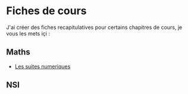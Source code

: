 # Fiches de cours
J'ai créer des fiches recapitulatives pour certains chapitres de cours, je vous les mets içi :

## Maths
- [Les suites numeriques](maths/suites.html)

## NSI
